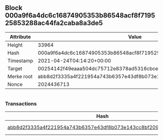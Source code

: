## Block 000a9f6a4dc6c16874905353b86548acf8f719525853288ac44fa2caba8a3de5

Attribute | Value
--- | ---
Height | 33964
Hash | 000a9f6a4dc6c16874905353b86548acf8f719525853288ac44fa2caba8a3de5
Timestamp | 2021-04-24T04:14:20+00:00
Target | 00254142f49eaaa504dc75712e8378ad5316cbcead634704b3734b6271167cc4
Merke root | abb8d2f3335a4f221954a743b6357e43df8b073e143cc8bf209b67a7253f0d46
Nonce | 2024436713

```

```

### Transactions

Hash | Amount
--- | ---
[abb8d2f3335a4f221954a743b6357e43df8b073e143cc8bf209b67a7253f0d46](abb8d2f3335a4f221954a743b6357e43df8b073e143cc8bf209b67a7253f0d46.md) | 10.00000000 SKEPTI 
